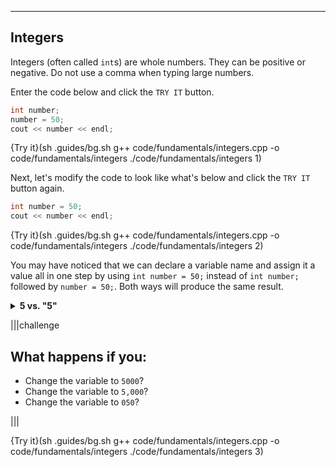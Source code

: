 ---

## Integers
Integers (often called `int`s) are whole numbers. They can be positive or negative. Do not use a comma when typing large numbers.
  
Enter the code below and click the `TRY IT` button.
  
```c++
int number;
number = 50;
cout << number << endl;
```

{Try it}(sh .guides/bg.sh g++ code/fundamentals/integers.cpp -o code/fundamentals/integers ./code/fundamentals/integers 1)

Next, let's modify the code to look like what's below and click the `TRY IT` button again.

```c++
int number = 50;
cout << number << endl;
```

{Try it}(sh .guides/bg.sh g++ code/fundamentals/integers.cpp -o code/fundamentals/integers ./code/fundamentals/integers 2)

You may have noticed that we can declare a variable name and assign it a value all in one step by using `int number = 50;` instead of `int number;` followed by `number = 50;`. Both ways will produce the same result.

<details><summary><b>5 vs. "5"</b></summary>`5` is not the same thing as `"5"`. The first one is an integer, the second is a string. You will see in a later lesson the different operations you can perform on strings and numbers. Treating a string as a number can cause errors.</details>
  
|||challenge
## What happens if you:
* Change the variable to `5000`?
* Change the variable to `5,000`?
* Change the variable to `050`?

|||

{Try it}(sh .guides/bg.sh g++ code/fundamentals/integers.cpp -o code/fundamentals/integers ./code/fundamentals/integers 3)
